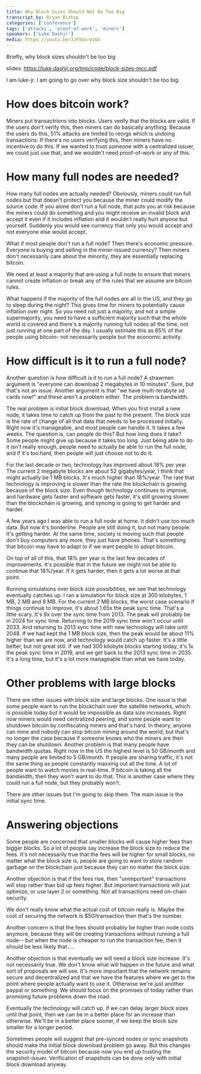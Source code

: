 ```yaml
---
title: Why Block Sizes Should Not Be Too Big
transcript_by: Bryan Bishop
categories: ['conference']
tags: ['attacks', 'proof-of-work', 'miners']
speakers: ['Luke Dashjr']
media: https://youtu.be/JJF5Gnro1GU
---
```


Briefly, why block sizes shouldn't be too big

slides: <https://luke.dashjr.org/tmp/code/block-sizes-mcc.pdf>

I am luke-jr. I am going to go over why block size shouldn't be too big.

# How does bitcoin work?

Miners put transactrions into blocks. Users verify that the blocks are valid. If the users don't verify this, then miners can do basically anything. Because the users do this, 51% attacks are limited to reorgs which is undoing transactions. If there's no users verifying this, then miners have no incentive to do this. If we wanted to trust someone with a centralized issuer, we could just use that, and we wouldn't need proof-of-work or any of this.

# How many full nodes are needed?

How many full nodes are actually needed? Obviously, miners could run full nodes but that doesn't protect you because the miner could modify the source code. If you alone don't run a full node, that puts you at risk because the miners could do something and you might receive an invalid block and accept it even if it includes inflation and it wouldn't really hurt anyone but yourself. Suddenly you would see currency that only you would accept and not everyone else would accept.

What if most people don't run a full node? Then there's economic pressure. Everyone is buying and selling in the miner-issued currency? Then miners don't necessarily care about the minority, they are essentially replacing bitcoin.

We need at least a majority that are using a full node to ensure that miners cannot create inflation or break any of the rules that we assume are bitcoin rules.

What happens if the majority of the full nodes are all in the US, and they go to sleep during the night? This gives time for miners to potentially cause inflation over night. So you need not just a majority, and not a simple supermajority, you need to have a sufficient majority such that the whole world is covered and there's a majority running full nodes all the time, not just running at one part of the day. I usually estimate this as 85% of the people using bitcoin- not necessarily people but the economic activity.

# How difficult is it to run a full node?

Another question is how difficult is it to run a full node? A strawmen argument is "everyone can download 2 megabytes in 10 minutes". Sure, but that's not an issue. Another argument is that "we have multi-terabyte sd cards now!" and these aren't a problem either. The problem is bandwidth.

The real problem is initial block download. When you first install a new node, it takes time to catch up from the past to the present. The block size is the rate of change of all that data that needs to be processed initially. Right now it's manageable, and most people can handle it. It takes a few weeks. The question is, can people do this? But how long does it take? Some people might give up because it takes too long. Just being able to do it isn't really enough, people need to actually be able to run the full node, and if it's too hard, then people will just choose not to do it.

For the last decade or two, technology has improved about 18% per year. The current 2 megabyte blocks are about 52 gigabytes/year, I think that might actually be 1 MB blocks. It's much higher than 18%/year. The rate that technology is improving is slower than the rate the blockchain is growing because of the block size. Even though technology continues to improve, and hardware gets faster and software gets faster, it's still growing slower than the blockchain is growing, and syncing is going to get harder and harder.

A few years ago I was able to run a full node at home. It didn't use too much data. But now it's borderline. People are still doing it, but not many people. It's getting harder. At the same time, society is moving such that people don't buy computers any more, they just have phones. That's something that bitcoin may have to adapt to if we want people to adopt bitcoin.

On top of all of this, that 18% per year is the last few decades of improvements. It's possible that in the future we might not be able to continue that 18%/year. If it gets harder, then it gets a lot worse at that point.

Running simulations over block size possibilities, we see that technology eventually catches up. I ran a simulation for block size at 300 kilobytes, 1 MB, 2 MB and 8 MB. For the current 2 MB blocks, the worst case scenario if things continue to improve, it's about 1.65x the peak sync time. That's a little scary. It's 9x over the sync time from 2013. The peak will probably be in 2024 for sync time. Returning to the 2019 sync time won't occur until 2033. And returning to 2013 sync time with new technology will take until 2048. If we had kept the 1 MB block size, then the peak would be about 11% higher than we are now, and technology would catch up faster. It's a little better, but not great still. If we had 300 kilobyte blocks starting today, it's 1x the peak sync time in 2019, and we get back to the 2013 sync time in 2035. It's a long time, but it's a lot more manageable than what we have today.

# Other problems with large blocks

There are other issues with block size and large blocks. One issue is that some people want to run the blockchain over the satellite networks, which is possible today but it would be impossible as data size increases. Right now miners would need centralized peering, and some people want to shutdown bitcoin by confiscating miners and that's hard. In theory, anyone can mine and nobody can stop bitcoin mining around the world, but that's no longer the case because if someone knows who the miners are then they can be shutdown. Another problem is that many people have bandwidth quotas. Right now in the US the highest level is 50 GB/month and many people are limited to 5 GB/month. If people are sharing traffic, it's not the same thing as people constantly maxxing out all the time. A lot of people want to watch movies in real-time. If bitcoin is taking all the bandwidth, then they won't want to do that. This is another case where they could run a full node, but they probably won't.

There are other issues but I'm going to skip them. The main issue is the initial sync time.

# Answering objections

Some people are concerned that smaller blocks will cause higher fees than bigger blocks. So a lot of people say increase the block size to reduce the fees. It's not necessarily true that the fees will be higher for small blocks, no matter what the block size is, people are going to want to store random garbage on the blockchain just because they can no matter the block size.

Another objection is that if the fees rise, then "unimportant" transactions will stop rather than bid up fees higher. But important transactions will just optimize, or use layer 2 or something. Not all transactions need on-chain security.

We don't really know what the actual cost of bitcoin really is. Maybe the cost of securing the network is $50/transaction then that's the number.

Another concern is that the fees should probably be higher than node costs anymore, because they will be creating transactions without running a full node-- but when the node is cheaper to run the transaction fee, then it should be less likely that.....

Another objection is that eventually we will need a block size increase. It's not necessarily true. We don't know what will happen in the future and what sort of proposals we will see. It's more important that the network remains secure and decentralized and that we have the features where we get to the point where people actually want to use it. Otherwise we're just another paypal or something. We should focus on the promises of today rather than promising future problems down the road.

Eventually the technology will catch up, if we can delay larger block sizes until that point, then we can be in a better place for an increase than otherwise. We'll be in a better place sooner, if we keep the block size smaller for a longer period.

Sometimes people will suggest that pre-synced nodes or sync snapshots should make the initial block download problem go away. But this changes the security model of bitcoin because now you end up trusting the snapshot-issuer. Verification of snapshots can be done only with initial block download anyway.

